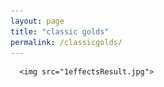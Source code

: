 ```yaml
---
layout: page
title: "classic golds"
permalink: /classicgolds/
---
```


      <img src="1effectsResult.jpg">
